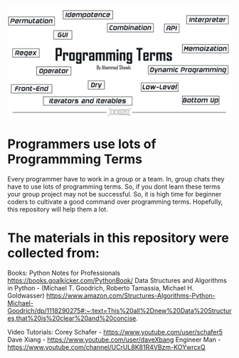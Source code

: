 ![Poster](https://github.com/ahammadshawki8/Programming-Terms/blob/master/term.jpg)

# Programmers use lots of Programmming Terms 

Every programmer have to work in a group or a team. In, group chats they have to use lots of programming terms. So, if you dont learn these terms your group project may not be successful. So, it is high time for beginner coders to cultivate a good command over programming terms. Hopefully, this repository will help them a lot.


# The materials in this repository were collected from:

Books:
  Python Notes for Professionals https://books.goalkicker.com/PythonBook/ 
  Data Structures and Algorithms in Python - (Michael T. Goodrich, Roberto Tamassia, Michael H. Goldwasser) https://www.amazon.com/Structures-Algorithms-Python-Michael-Goodrich/dp/1118290275#:~:text=This%20all%2Dnew%20Data%20Structures,that%20is%20clear%20and%20concise.

Video Tutorials:
  Corey Schafer - https://www.youtube.com/user/schafer5
  Dave Xiang - https://www.youtube.com/user/daveXbang
  Engineer Man - https://www.youtube.com/channel/UCrUL8K81R4VBzm-KOYwrcxQ
